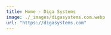 ```yaml
---
title: Home - Diga Systems
image: ./_images/digasystems.com.webp
url: "https://digasystems.com"
---
```

